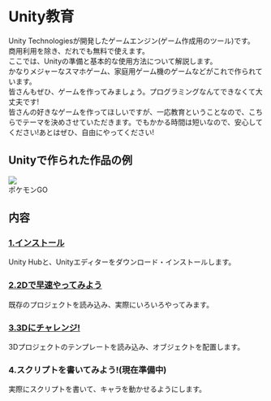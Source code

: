 # Unity教育
Unity Technologiesが開発したゲームエンジン(ゲーム作成用のツール)です。  
商用利用を除き、だれでも無料で使えます。  
ここでは、Unityの準備と基本的な使用方法について解説します。  
かなりメジャーなスマホゲーム、家庭用ゲーム機のゲームなどがこれで作られています。  
皆さんもぜひ、ゲームを作ってみましょう。プログラミングなんてできなくて大丈夫です!  
皆さんの好きなゲームを作ってほしいですが、一応教育ということなので、こちらでテーマを決めさせていただきます。でもかかる時間は短いなので、安心してください!あとはぜひ、自由にやってください!

## Unityで作られた作品の例
[![](https://www.pokemongo.jp/PostImages/2181baff023b84585067d4b08e1faf1f46639b78.png)](https://www.pokemongo.jp/)  
ポケモンGO

## 内容
### [1.インストール](https://github.com/kg-suken/WelcomeKit/tree/main/Unity/1-install)  
Unity Hubと、Unityエディターをダウンロード・インストールします。
### [2.2Dで早速やってみよう](https://github.com/kg-suken/WelcomeKit/tree/main/Unity/2-LetsTry)
既存のプロジェクトを読み込み、実際にいろいろやってみます。
### [3.3Dにチャレンジ!](https://github.com/kg-suken/WelcomeKit/tree/main/Unity/3-challenge3D)
3Dプロジェクトのテンプレートを読み込み、オブジェクトを配置します。
### 4.スクリプトを書いてみよう!(現在準備中)
実際にスクリプトを書いて、キャラを動かせるようにします。
